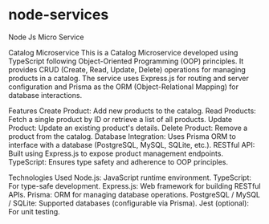 # node-services
Node Js Micro Service 

Catalog Microservice
This is a Catalog Microservice developed using TypeScript following Object-Oriented Programming (OOP) principles. It provides CRUD (Create, Read, Update, Delete) operations for managing products in a catalog. The service uses Express.js for routing and server configuration and Prisma as the ORM (Object-Relational Mapping) for database interactions.

Features
Create Product: Add new products to the catalog.
Read Products: Fetch a single product by ID or retrieve a list of all products.
Update Product: Update an existing product's details.
Delete Product: Remove a product from the catalog.
Database Integration: Uses Prisma ORM to interface with a database (PostgreSQL, MySQL, SQLite, etc.).
RESTful API: Built using Express.js to expose product management endpoints.
TypeScript: Ensures type safety and adherence to OOP principles.

Technologies Used
Node.js: JavaScript runtime environment.
TypeScript: For type-safe development.
Express.js: Web framework for building RESTful APIs.
Prisma: ORM for managing database operations.
PostgreSQL / MySQL / SQLite: Supported databases (configurable via Prisma).
Jest (optional): For unit testing.
